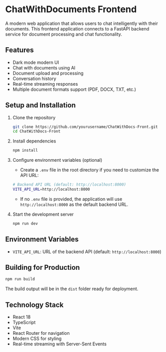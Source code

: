 # ChatWithDocuments Frontend

A modern web application that allows users to chat intelligently with their documents. This frontend application connects to a FastAPI backend service for document processing and chat functionality.

## Features

- Dark mode modern UI
- Chat with documents using AI
- Document upload and processing
- Conversation history
- Real-time streaming responses
- Multiple document formats support (PDF, DOCX, TXT, etc.)

## Setup and Installation

1. Clone the repository
   ```bash
   git clone https://github.com/yourusername/ChatWithDocs-Front.git
   cd ChatWithDocs-Front
   ```

2. Install dependencies
   ```bash
   npm install
   ```

3. Configure environment variables (optional)
   - Create a `.env` file in the root directory if you need to customize the API URL:
   ```bash
   # Backend API URL (default: http://localhost:8000)
   VITE_API_URL=http://localhost:8000
   ```
   - If no `.env` file is provided, the application will use `http://localhost:8000` as the default backend URL.

4. Start the development server
   ```bash
   npm run dev
   ```

## Environment Variables

- `VITE_API_URL`: URL of the backend API (default: `http://localhost:8000`)

## Building for Production

```bash
npm run build
```

The build output will be in the `dist` folder ready for deployment.

## Technology Stack

- React 18
- TypeScript
- Vite
- React Router for navigation
- Modern CSS for styling
- Real-time streaming with Server-Sent Events
